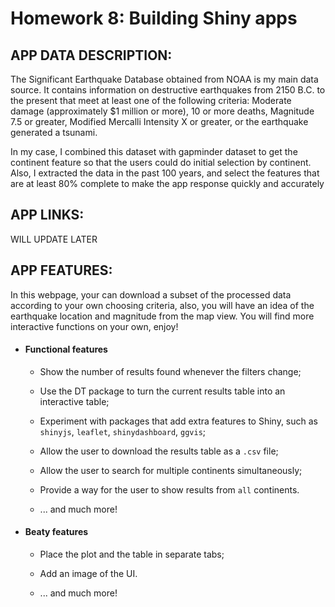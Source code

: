 # Homework 8: Building Shiny apps


## APP DATA DESCRIPTION:

The Significant Earthquake Database obtained from NOAA is my main data source. It contains information on destructive earthquakes 
		from 2150 B.C. to the present that meet at least one of the following criteria: Moderate 
		damage (approximately $1 million or more), 10 or more deaths, Magnitude 7.5 or greater, 
		Modified Mercalli Intensity X or greater, or the earthquake generated a tsunami.

In my case, I combined this dataset with gapminder dataset to get the continent feature 
		so that the users could do initial selection by continent. Also, I extracted the data in 
					the past 100 years, and select the features that are at least 80% complete to make the app response quickly and accurately
								
					
## APP LINKS:

WILL UPDATE LATER


## APP FEATURES:

In this webpage, your can download a subset of the processed data according to your own choosing criteria, also, you will have an idea of the earthquake location and magnitude from the map view. You will find more interactive functions on your own, enjoy!
					
- #### Functional features

	+ Show the number of results found whenever the filters change;

	+ Use the DT package to turn the current results table into an interactive table;

	+ Experiment with packages that add extra features to Shiny, such as `shinyjs`, `leaflet`, `shinydashboard`, `ggvis`;

	+ Allow the user to download the results table as a `.csv` file;

	+ Allow the user to search for multiple continents simultaneously;

	+ Provide a way for the user to show results from `all` continents.

	+ ... and much more!

- #### Beaty features

	+ Place the plot and the table in separate tabs;

	+ Add an image of the UI.

	+ ... and much more!
